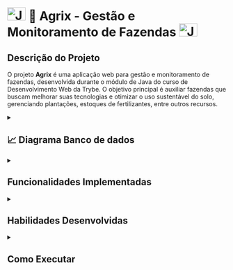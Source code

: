 # <img src="https://cdn-icons-png.flaticon.com/128/226/226777.png" alt="Java Projects Logo" width="42" height="30" /> 🌱 Agrix - Gestão e Monitoramento de Fazendas  <img src="https://cdn-icons-png.flaticon.com/128/226/226777.png" alt="Java Projects Logo" width="42" height="30" />

## Descrição do Projeto

O projeto **Agrix** é uma aplicação web para gestão e monitoramento de fazendas, desenvolvida durante o módulo de Java do curso de Desenvolvimento Web da Trybe. O objetivo principal é auxiliar fazendas que buscam melhorar suas tecnologias e otimizar o uso sustentável do solo, gerenciando plantações, estoques de fertilizantes, entre outros recursos.

<details>
<summary><h2>📈 Diagrama Banco de dados</h2></summary>

![Diagrama do banco de dados](./images/agrix-tabelas-fase-b.png)
</details>

<details>
  <summary><h2>Funcionalidades Implementadas</h2></summary>

  - **Autenticação e Autorização**: Controle de acesso seguro utilizando Spring Security.
  - **Gestão de Fazendas e Plantações**: Rotas para cadastro e monitoramento de fazendas, plantações e fertilizantes.
  - **API REST**: Interface para interação com o sistema.
  - **Gerenciamento de Erros**: Tratamento robusto de erros com Spring Web.
  - **Execução em Docker**: Configuração completa para rodar a aplicação em containers Docker.
</details>

<details>
  <summary><h2>Habilidades Desenvolvidas</h2></summary>

  - Uso avançado do **Spring Framework** para construir aplicações seguras e robustas.
  - Implementação de **Spring Security** para autenticação e autorização de usuários.
  - Desenvolvimento de uma **API REST** com rotas de CRUD para gestão agrícola.
  - Integração com o **Spring Data JPA** para persistência de dados em MySQL.
  - Uso de **Docker** para conteinerização da aplicação e ambiente de testes.
  - Criação de testes unitários com **JUnit**.
</details>

<details>
  <summary><h2>Como Executar</h2></summary>
  
  1. **Clonar o Repositório**:
     ```bash
     git clone https://github.com/paulovictorfds/projeto-agrix-java.git
     ```

  2. **Acessar o Diretório**:
     ```bash
     cd projeto-agrix-java
     ```

  3. **Compilar e Executar**:
     Use Maven para rodar o projeto:
     ```bash
     mvn spring-boot:run
     ```

  4. **Executar os Testes**:
     Para rodar testes unitários:
     ```bash
     mvn test
     ```

  5. **Executar com Docker**:
     Construa e rode o container Docker:
     ```bash
     docker compose up
     ```
</details>
